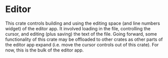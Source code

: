 # Editor

This crate controls building and using the editing space (and line numbers widget) of the editor app. It involved loading in the file, controlling the cursor, and editing (plus saving) the text of the file. Going forward, some functionality of this crate may be offloaded to other crates as other parts of the editor app expand (i.e. move the cursor controls out of this crate). For now, this is the bulk of the editor app.
